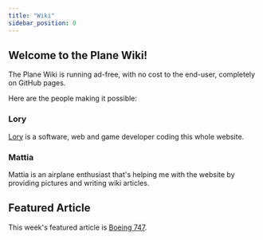 ```yaml
---
title: "Wiki"
sidebar_position: 0
---
```


## Welcome to the Plane Wiki!

The Plane Wiki is running ad-free, with no cost to the end-user, completely on GitHub pages.

Here are the people making it possible:

### Lory

[Lory](https://lory.dev/) is a software, web and game developer coding this whole website.

### Mattia

Mattia is an airplane enthusiast that's helping me with the website by providing pictures and writing wiki articles.

## Featured Article

This week's featured article is [Boeing 747](/docs/airplanes/747).